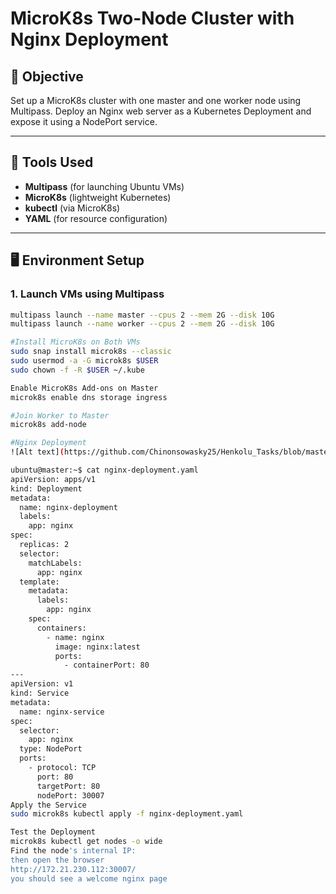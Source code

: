 # MicroK8s Two-Node Cluster with Nginx Deployment

## 📌 Objective
Set up a MicroK8s cluster with one master and one worker node using Multipass. Deploy an Nginx web server as a Kubernetes Deployment and expose it using a NodePort service.

---

## 🧰 Tools Used
- **Multipass** (for launching Ubuntu VMs)
- **MicroK8s** (lightweight Kubernetes)
- **kubectl** (via MicroK8s)
- **YAML** (for resource configuration)

---

## 🖥️ Environment Setup

### 1. Launch VMs using Multipass
```bash
multipass launch --name master --cpus 2 --mem 2G --disk 10G
multipass launch --name worker --cpus 2 --mem 2G --disk 10G

#Install MicroK8s on Both VMs
sudo snap install microk8s --classic
sudo usermod -a -G microk8s $USER
sudo chown -f -R $USER ~/.kube

Enable MicroK8s Add-ons on Master
microk8s enable dns storage ingress

#Join Worker to Master
microk8s add-node

#Nginx Deployment
![Alt text](https://github.com/Chinonsowasky25/Henkolu_Tasks/blob/master/Week_5_Kubernetes/Screenshot%202025-04-05%20131336.png?raw=true)

ubuntu@master:~$ cat nginx-deployment.yaml
apiVersion: apps/v1
kind: Deployment
metadata:
  name: nginx-deployment
  labels:
    app: nginx
spec:
  replicas: 2
  selector:
    matchLabels:
      app: nginx
  template:
    metadata:
      labels:
        app: nginx
    spec:
      containers:
        - name: nginx
          image: nginx:latest
          ports:
            - containerPort: 80
---
apiVersion: v1
kind: Service
metadata:
  name: nginx-service
spec:
  selector:
    app: nginx
  type: NodePort
  ports:
    - protocol: TCP
      port: 80
      targetPort: 80
      nodePort: 30007
Apply the Service
sudo microk8s kubectl apply -f nginx-deployment.yaml

Test the Deployment
microk8s kubectl get nodes -o wide
Find the node's internal IP:
then open the browser
http://172.21.230.112:30007/
you should see a welcome nginx page
